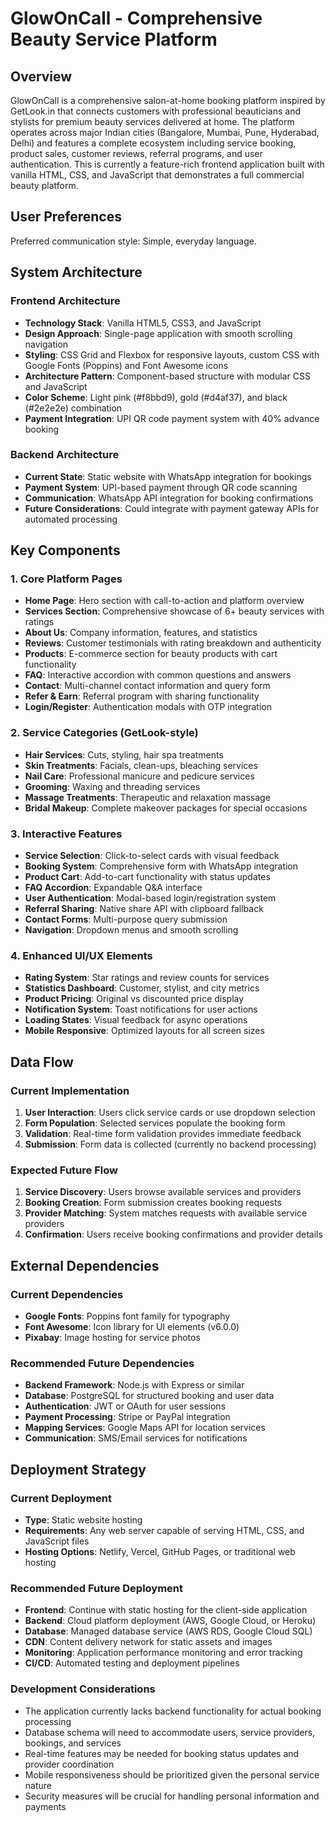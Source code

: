 # GlowOnCall - Comprehensive Beauty Service Platform

## Overview

GlowOnCall is a comprehensive salon-at-home booking platform inspired by GetLook.in that connects customers with professional beauticians and stylists for premium beauty services delivered at home. The platform operates across major Indian cities (Bangalore, Mumbai, Pune, Hyderabad, Delhi) and features a complete ecosystem including service booking, product sales, customer reviews, referral programs, and user authentication. This is currently a feature-rich frontend application built with vanilla HTML, CSS, and JavaScript that demonstrates a full commercial beauty platform.

## User Preferences

Preferred communication style: Simple, everyday language.

## System Architecture

### Frontend Architecture
- **Technology Stack**: Vanilla HTML5, CSS3, and JavaScript
- **Design Approach**: Single-page application with smooth scrolling navigation
- **Styling**: CSS Grid and Flexbox for responsive layouts, custom CSS with Google Fonts (Poppins) and Font Awesome icons
- **Architecture Pattern**: Component-based structure with modular CSS and JavaScript
- **Color Scheme**: Light pink (#f8bbd9), gold (#d4af37), and black (#2e2e2e) combination
- **Payment Integration**: UPI QR code payment system with 40% advance booking

### Backend Architecture
- **Current State**: Static website with WhatsApp integration for bookings
- **Payment System**: UPI-based payment through QR code scanning
- **Communication**: WhatsApp API integration for booking confirmations
- **Future Considerations**: Could integrate with payment gateway APIs for automated processing

## Key Components

### 1. Core Platform Pages
- **Home Page**: Hero section with call-to-action and platform overview
- **Services Section**: Comprehensive showcase of 6+ beauty services with ratings
- **About Us**: Company information, features, and statistics
- **Reviews**: Customer testimonials with rating breakdown and authenticity
- **Products**: E-commerce section for beauty products with cart functionality
- **FAQ**: Interactive accordion with common questions and answers
- **Contact**: Multi-channel contact information and query form
- **Refer & Earn**: Referral program with sharing functionality
- **Login/Register**: Authentication modals with OTP integration

### 2. Service Categories (GetLook-style)
- **Hair Services**: Cuts, styling, hair spa treatments
- **Skin Treatments**: Facials, clean-ups, bleaching services
- **Nail Care**: Professional manicure and pedicure services
- **Grooming**: Waxing and threading services
- **Massage Treatments**: Therapeutic and relaxation massage
- **Bridal Makeup**: Complete makeover packages for special occasions

### 3. Interactive Features
- **Service Selection**: Click-to-select cards with visual feedback
- **Booking System**: Comprehensive form with WhatsApp integration
- **Product Cart**: Add-to-cart functionality with status updates
- **FAQ Accordion**: Expandable Q&A interface
- **User Authentication**: Modal-based login/registration system
- **Referral Sharing**: Native share API with clipboard fallback
- **Contact Forms**: Multi-purpose query submission
- **Navigation**: Dropdown menus and smooth scrolling

### 4. Enhanced UI/UX Elements
- **Rating System**: Star ratings and review counts for services
- **Statistics Dashboard**: Customer, stylist, and city metrics
- **Product Pricing**: Original vs discounted price display
- **Notification System**: Toast notifications for user actions
- **Loading States**: Visual feedback for async operations
- **Mobile Responsive**: Optimized layouts for all screen sizes

## Data Flow

### Current Implementation
1. **User Interaction**: Users click service cards or use dropdown selection
2. **Form Population**: Selected services populate the booking form
3. **Validation**: Real-time form validation provides immediate feedback
4. **Submission**: Form data is collected (currently no backend processing)

### Expected Future Flow
1. **Service Discovery**: Users browse available services and providers
2. **Booking Creation**: Form submission creates booking requests
3. **Provider Matching**: System matches requests with available service providers
4. **Confirmation**: Users receive booking confirmations and provider details

## External Dependencies

### Current Dependencies
- **Google Fonts**: Poppins font family for typography
- **Font Awesome**: Icon library for UI elements (v6.0.0)
- **Pixabay**: Image hosting for service photos

### Recommended Future Dependencies
- **Backend Framework**: Node.js with Express or similar
- **Database**: PostgreSQL for structured booking and user data
- **Authentication**: JWT or OAuth for user sessions
- **Payment Processing**: Stripe or PayPal integration
- **Mapping Services**: Google Maps API for location services
- **Communication**: SMS/Email services for notifications

## Deployment Strategy

### Current Deployment
- **Type**: Static website hosting
- **Requirements**: Any web server capable of serving HTML, CSS, and JavaScript files
- **Hosting Options**: Netlify, Vercel, GitHub Pages, or traditional web hosting

### Recommended Future Deployment
- **Frontend**: Continue with static hosting for the client-side application
- **Backend**: Cloud platform deployment (AWS, Google Cloud, or Heroku)
- **Database**: Managed database service (AWS RDS, Google Cloud SQL)
- **CDN**: Content delivery network for static assets and images
- **Monitoring**: Application performance monitoring and error tracking
- **CI/CD**: Automated testing and deployment pipelines

### Development Considerations
- The application currently lacks backend functionality for actual booking processing
- Database schema will need to accommodate users, service providers, bookings, and services
- Real-time features may be needed for booking status updates and provider coordination
- Mobile responsiveness should be prioritized given the personal service nature
- Security measures will be crucial for handling personal information and payments